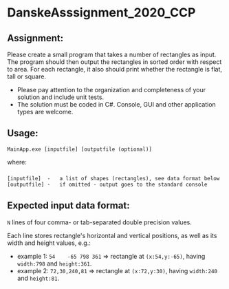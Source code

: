# DanskeAsssignment_2020_CCP

Assignment:
-----------
Please create a small program that takes a number of rectangles as input. The program should then output the rectangles in sorted order with respect to area. For each rectangle, it also should print whether the rectangle is flat, tall or square.

* Please pay attention to the organization and completeness of your solution and include unit tests.
* The solution must be coded in C#. Console, GUI and other application types are welcome.

Usage:
------
`MainApp.exe [inputfile] [outputfile (optional)]`

where:
###
    [inputfile]  -   a list of shapes (rectangles), see data format below
    [outputfile] -   if omitted - output goes to the standard console


Expected input data format: 
--------------------------
`N` lines of four comma- or tab-separated double precision values.

Each line stores rectangle's horizontal and vertical positions, as well as its width and height values, e.g.:

* example 1: `54	-65	798	361` => rectangle at `(x:54,y:-65)`, having `width:798` and `height:361`. 
* example 2: `72,30,240,81`   => rectangle at `(x:72,y:30)`,  having `width:240` and `height:81`. 


              

